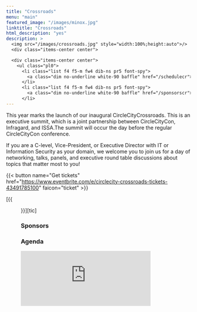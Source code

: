 ```yaml
---
title: "Crossroads"
menu: "main"
featured_image: "/images/minox.jpg"
linktitle: "Crossroads"
html_description: "yes"
description: >
  <img src="/images/crossroads.jpg" style="width:100%;height:auto">/>
  <div class="items-center center">

  <div class="items-center center">
    <ul class="pl0">
      <li class="list f4 f5-m fw4 dib-ns pr5 font-spy">
        <a class="dim no-underline white-90 baffle" href="/schedulecr">Crossroads Schedule</a>
      </li>
      <li class="list f4 f5-m fw4 dib-ns pr5 font-spy">
        <a class="dim no-underline white-90 baffle" href="/sponsorscr">Crossroads Sponsors</a>
      </li>
---
```


This year marks the launch of our inaugural CircleCityCrossroads. This is an executive summit, which is a joint partnership between CircleCityCon, Infragard, and ISSA.The summit will occur the day before the regular CircleCityCon conference.


If you are a C-level, Vice-President, or Executive Director with IT or Information Security as your domain, we welcome you to join us for a day of networking, talks, panels, and executive round table discussions about topics that matter most to you!


{{< button name="Get tickets" href="https://www.eventbrite.com/e/circlecity-crossroads-tickets-43491785100" faicon="ticket" >}}

[{{<figure src="/images/bios/crossroad.keynotes.jpg" class="center w-50-ns">}}][tic]

### Sponsors



### Agenda

<script>
  function getDocHeight(doc) {
    doc = doc || document;
    // stackoverflow.com/questions/1145850/
    var body = doc.body, html = doc.documentElement;
    var height = Math.max( body.scrollHeight, body.offsetHeight, 
        html.clientHeight, html.scrollHeight, html.offsetHeight );
    return height;
  }

  function setIframeHeight(id) {
    var ifrm = document.getElementById(id);
    var doc = ifrm.contentDocument? ifrm.contentDocument: 
        ifrm.contentWindow.document;
    ifrm.style.visibility = 'hidden';
    ifrm.style.height = "10px"; // reset to minimal height ...
    // IE opt. for bing/msn needs a bit added or scrollbar appears
    ifrm.style.height = getDocHeight( doc ) + 4 + "px";
    ifrm.style.visibility = 'visible';
  }
</script>

<div class="min-vh-100">
  <iframe
    id="scheduleFrame"
    class="db ma0 flex flex-wrap min-vh-100 absolute right-2"
    style="width: calc(100% - 70px)"
    frameborder="0"
    onload="setIframeHeight(this.id)"
    src="https://circlecitycrossroads2018.busyconf.com/schedule"
    ></iframe>
</div>
